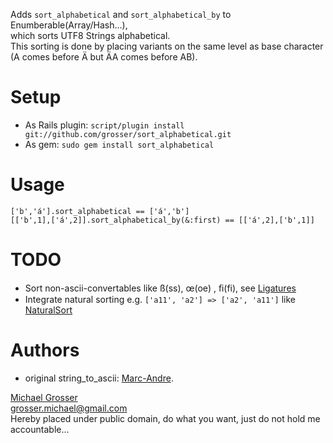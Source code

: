 Adds `sort_alphabetical` and `sort_alphabetical_by` to Enumberable(Array/Hash...),  
which sorts UTF8 Strings alphabetical.  
This sorting is done by placing variants on the same level as base character (A comes before Ä but ÄA comes before AB).


Setup
=====
 - As Rails plugin: `script/plugin install git://github.com/grosser/sort_alphabetical.git `
 - As gem: ` sudo gem install sort_alphabetical `

Usage
=====
    ['b','á'].sort_alphabetical == ['á','b']
    [['b',1],['á',2]].sort_alphabetical_by(&:first) == [['á',2],['b',1]]

TODO
====
 - Sort non-ascii-convertables like ß(ss), œ(oe) , ﬁ(fi), see [Ligatures](http://en.wikipedia.org/wiki/Typographical_ligature)
 - Integrate natural sorting e.g. `['a11', 'a2'] => ['a2', 'a11']` like [NaturalSort](http://rubyforge.org/projects/naturalsort)

Authors
=======
 - original string_to_ascii: [Marc-Andre](http://marc-andre.ca/).

[Michael Grosser](http://pragmatig.wordpress.com)  
grosser.michael@gmail.com  
Hereby placed under public domain, do what you want, just do not hold me accountable...  